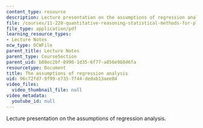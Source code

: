 ```yaml
---
content_type: resource
description: Lecture presentation on the assumptions of regression analysis.
file: /courses/11-220-quantitative-reasoning-statistical-methods-for-planners-i-spring-2009/96c72fd79f99e7357f44dedab13aee84_MIT11_220s09_lec17.pdf
file_type: application/pdf
learning_resource_types:
- Lecture Notes
ocw_type: OCWFile
parent_title: Lecture Notes
parent_type: CourseSection
parent_uid: b80ec2bf-8990-1d35-6f77-a856e96846fa
resourcetype: Document
title: The assumptions of regression analysis
uid: 96c72fd7-9f99-e735-7f44-dedab13aee84
video_files:
  video_thumbnail_file: null
video_metadata:
  youtube_id: null
---
```

Lecture presentation on the assumptions of regression analysis.

